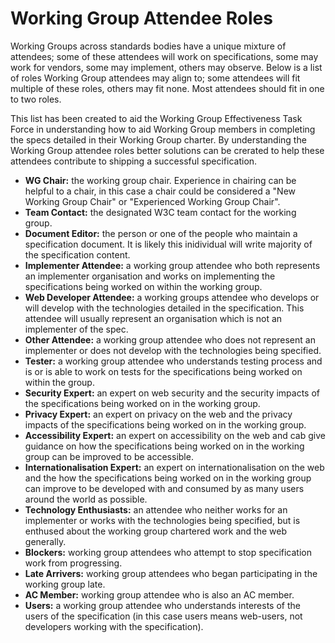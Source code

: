 # Working Group Attendee Roles
Working Groups across standards bodies have a unique mixture of attendees; some of these attendees will work on specifications, some may work for vendors, some may implement, others may observe. Below is a list of roles Working Group attendees may align to; some attendees will fit multiple of these roles, others may fit none. Most attendees should fit in one to two roles.

This list has been created to aid the Working Group Effectiveness Task Force in understanding how to aid Working Group members in completing the specs detailed in their Working Group charter. By understanding the Working Group attendee roles better solutions can be crerated to help these attendees contribute to shipping a successful specification.

* __WG Chair:__ the working group chair. Experience in chairing can be helpful to a chair, in this case a chair could be considered a "New Working Group Chair" or "Experienced Working Group Chair".
* __Team Contact:__ the designated W3C team contact for the working group.
* __Document Editor:__ the person or one of the people who maintain a specification document. It is likely this inidividual will write majority of the specification content.
* __Implementer Attendee:__ a working group attendee who both represents an implementer organisation and works on implementing the specifications being worked on within the working group.
* __Web Developer Attendee:__ a working groups attendee who develops or will develop with the technologies detailed in the specification. This attendee will usually represent an organisation which is not an implementer of the spec.
* __Other Attendee:__ a working group attendee who does not represent an implementer or does not develop with the technologies being specified.
* __Tester:__ a working group attendee who understands testing process and is or is able to work on tests for the specifications being worked on within the group.
* __Security Expert:__ an expert on web security and the security impacts of the specifications being worked on in the working group.
* __Privacy Expert:__ an expert on privacy on the web and the privacy impacts of the specifications being worked on in the working group.
* __Accessibility Expert:__ an expert on accessibility on the web and cab give guidance on how the specifications being worked on in the working group can be improved to be accessible.
* __Internationalisation Expert:__ an expert on internationalisation on the web and the how the specifications being worked on in the working group can improve to be developed with and consumed by as many users around the world as possible.
* __Technology Enthusiasts:__ an attendee who neither works for an implementer or works with the technologies being specified, but is enthused about the working group chartered work and the web generally.
* __Blockers:__ working group attendees who attempt to stop specification work from progressing.
* __Late Arrivers:__ working group attendees who began participating in the working group late.
* __AC Member:__ working group attendee who is also an AC member.
* __Users:__ a working group attendee who understands interests of the users of the specification (in this case users means web-users, not developers working with the specification).
